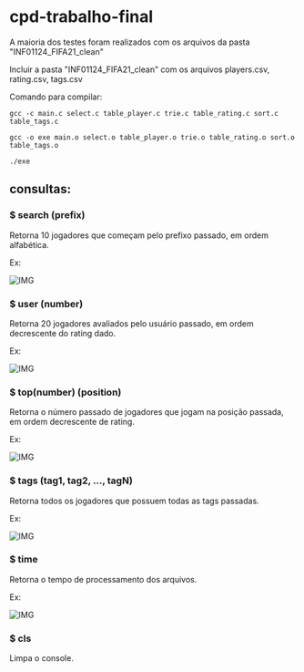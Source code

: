 # cpd-trabalho-final

A maioria dos testes foram realizados com os arquivos da pasta "INF01124_FIFA21_clean"

Incluir a pasta "INF01124_FIFA21_clean" com os arquivos players.csv, rating.csv, tags.csv

Comando para compilar:

`gcc -c main.c select.c table_player.c trie.c table_rating.c sort.c table_tags.c`

`gcc -o exe main.o select.o table_player.o trie.o table_rating.o sort.o table_tags.o`

`./exe`

## consultas:

### $ search (prefix)
 
Retorna 10 jogadores que começam pelo prefixo passado, em ordem alfabética.
 
Ex:
 
![IMG](https://media.discordapp.net/attachments/1024295551388364800/1024295607050965012/unknown.png)

### $ user (number)

Retorna 20 jogadores avaliados pelo usuário passado, em ordem decrescente do rating dado.

Ex:

![IMG](https://media.discordapp.net/attachments/1024295551388364800/1024297146339569734/unknown.png)

### $ top(number) (position)

Retorna o número passado de jogadores que jogam na posição passada, em ordem decrescente de rating.

Ex:

![IMG](https://media.discordapp.net/attachments/1024295551388364800/1024298324163039274/unknown.png)

### $ tags (tag1, tag2, ..., tagN)

Retorna todos os jogadores que possuem todas as tags passadas.

Ex:

![IMG](https://media.discordapp.net/attachments/1024295551388364800/1024299010988720158/unknown.png)

### $ time

Retorna o tempo de processamento dos arquivos.

Ex:

![IMG](https://media.discordapp.net/attachments/1024295551388364800/1024299519808126996/unknown.png)

### $ cls

Limpa o console.
